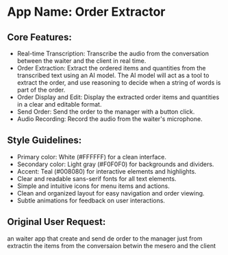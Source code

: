 # **App Name**: Order Extractor

## Core Features:

- Real-time Transcription: Transcribe the audio from the conversation between the waiter and the client in real time.
- Order Extraction: Extract the ordered items and quantities from the transcribed text using an AI model. The AI model will act as a tool to extract the order, and use reasoning to decide when a string of words is part of the order.
- Order Display and Edit: Display the extracted order items and quantities in a clear and editable format.
- Send Order: Send the order to the manager with a button click.
- Audio Recording: Record the audio from the waiter's microphone.

## Style Guidelines:

- Primary color: White (#FFFFFF) for a clean interface.
- Secondary color: Light gray (#F0F0F0) for backgrounds and dividers.
- Accent: Teal (#008080) for interactive elements and highlights.
- Clear and readable sans-serif fonts for all text elements.
- Simple and intuitive icons for menu items and actions.
- Clean and organized layout for easy navigation and order viewing.
- Subtle animations for feedback on user interactions.

## Original User Request:
an waiter app that create and send de order to the manager just from extractin the items from the conversaion betwin the mesero and the client
  